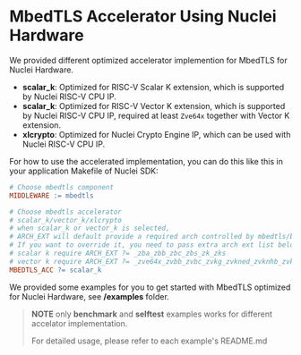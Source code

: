 # MbedTLS Accelerator Using Nuclei Hardware

We provided different optimized accelerator implemention for MbedTLS for Nuclei Hardware.

- **scalar_k**: Optimized for RISC-V Scalar K extension, which is supported by Nuclei RISC-V CPU IP.
- **scalar_k**: Optimized for RISC-V Vector K extension, which is supported by Nuclei RISC-V CPU IP, required at least `Zve64x` together with Vector K extension.
- **xlcrypto**: Optimized for Nuclei Crypto Engine IP, which can be used with Nuclei RISC-V CPU IP.

For how to use the accelerated implementation, you can do this like this in your application Makefile of Nuclei SDK:

~~~makefile
# Choose mbedtls component
MIDDLEWARE := mbedtls

# Choose mbedtls accelerator
# scalar_k/vector_k/xlcrypto
# when scalar_k or vector_k is selected,
# ARCH_EXT will default provide a required arch controlled by mbedtls/build.mk
# If you want to override it, you need to pass extra arch ext list below
# scalar k require ARCH_EXT ?= _zba_zbb_zbc_zbs_zk_zks
# vector k require ARCH_EXT ?= _zve64x_zvbb_zvbc_zvkg_zvkned_zvknhb_zvksed_zvksh
MBEDTLS_ACC ?= scalar_k
~~~

We provided some examples for you to get started with MbedTLS optimized for Nuclei Hardware, see **<mbedtls>/examples** folder.

> **NOTE** only **benchmark** and **selftest** examples works for different accelator implementation.
>
> For detailed usage, please refer to each example's README.md
